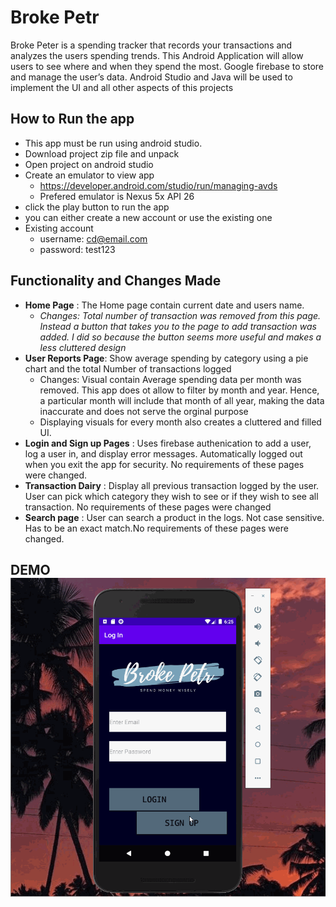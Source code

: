 # Broke Petr 
Broke Peter is a spending tracker that records your transactions and analyzes the users spending trends. This Android Application will allow users to see where and when they spend the most. Google firebase to store and manage the user’s data. Android Studio and Java will be used to implement the UI and all other aspects of this projects

## How to Run the app
* This app must be run using android studio. 
* Download project zip file and unpack 
* Open project on android studio 
* Create an emulator to view app 
    * https://developer.android.com/studio/run/managing-avds
    * Prefered emulator is Nexus 5x API 26
* click the play button to run the app 
* you can either create a new account or use the existing one
* Existing account 
    * username: cd@email.com
    * password: test123

## Functionality and Changes Made  
* **Home Page** : The Home page contain current date and users name.
    * *Changes: Total number of transaction was removed from this page. Instead a button that takes you to the page to add transaction was added. I did so because the button seems more useful and makes a less cluttered design*
* **User Reports Page**: Show average spending by category using a pie chart and the total Number of transactions logged 
    * Changes: Visual contain Average spending data per month was removed. This app does ot allow to filter by month and year. Hence, a particular month will include that month of all year, making the data inaccurate and does not serve the orginal purpose 
    * Displaying visuals for every month also creates a cluttered and filled UI. 
* **Login and Sign up Pages** : Uses firebase authenication to add a user,  log a user in, and display error messages. Automatically logged out when you exit the app for security. No requirements of these pages were changed. 
* **Transaction Dairy** : Display all previous transaction logged by the user. User can pick which category they wish to see or if they wish to see all transaction. No requirements of these pages were changed 
* **Search page** : User can search a product in the logs. Not case sensitive. Has to be an exact match.No requirements of these pages were changed.

## DEMO<img src='https://github.com/vinitasan979/brokePtr/blob/master/brokePtr_demo.gif' title='Video Walkthrough' width='' alt='Video Walkthrough' />







